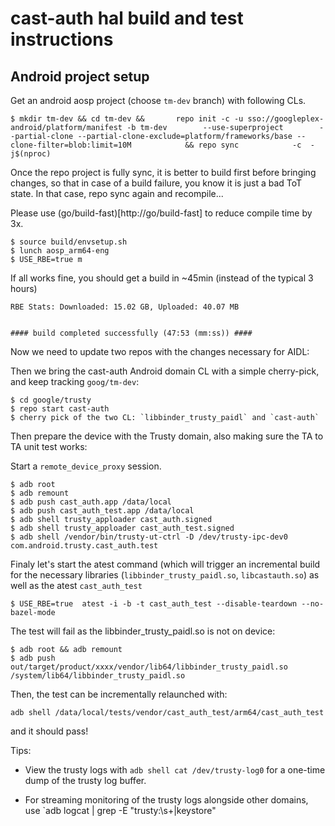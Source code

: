 # cast-auth hal build and test instructions

## Android project setup

Get an android aosp project (choose `tm-dev` branch) with following CLs.

```
$ mkdir tm-dev && cd tm-dev &&       repo init -c -u sso://googleplex-android/platform/manifest -b tm-dev        --use-superproject        --partial-clone --partial-clone-exclude=platform/frameworks/base --clone-filter=blob:limit=10M            && repo sync            -c  -j$(nproc)
```

Once the repo project is fully sync, it is better to build first before bringing changes,
so that in case of a build failure, you know it is just a bad ToT state.
In that case, repo sync again and recompile...

Please use (go/build-fast)[http://go/build-fast] to reduce compile time by 3x.

```
$ source build/envsetup.sh
$ lunch aosp_arm64-eng
$ USE_RBE=true m
```

If all works fine, you should get a build in ~45min (instead of the typical 3 hours)

```
RBE Stats: Downloaded: 15.02 GB, Uploaded: 40.07 MB


#### build completed successfully (47:53 (mm:ss)) ####
```

Now we need to update two repos with the changes necessary for AIDL:

Then we bring the cast-auth Android domain CL with a simple cherry-pick, and keep tracking `goog/tm-dev`:

```
$ cd google/trusty
$ repo start cast-auth
$ cherry pick of the two CL: `libbinder_trusty_paidl` and `cast-auth`
```

Then prepare the device with the Trusty domain,
also making sure the TA to TA unit test works:

Start a `remote_device_proxy` session.

```
$ adb root
$ adb remount
$ adb push cast_auth.app /data/local
$ adb push cast_auth_test.app /data/local
$ adb shell trusty_apploader cast_auth.signed
$ adb shell trusty_apploader cast_auth_test.signed
$ adb shell /vendor/bin/trusty-ut-ctrl -D /dev/trusty-ipc-dev0 com.android.trusty.cast_auth.test
```

Finaly let's start the atest command (which will trigger an incremental build
for the necessary libraries (`libbinder_trusty_paidl.so`, `libcastauth.so`)
as well as the atest `cast_auth_test`

```
$ USE_RBE=true  atest -i -b -t cast_auth_test --disable-teardown --no-bazel-mode
```

The test will fail as the libbinder_trusty_paidl.so is not on device:

```
$ adb root && adb remount
$ adb push out/target/product/xxxx/vendor/lib64/libbinder_trusty_paidl.so /system/lib64/libbinder_trusty_paidl.so
```

Then, the test can be incrementally relaunched with:

```
adb shell /data/local/tests/vendor/cast_auth_test/arm64/cast_auth_test
```

and it should pass!

Tips:

- View the trusty logs with `adb shell cat /dev/trusty-log0` for a one-time dump
  of the trusty log buffer.

- For streaming monitoring of the trusty logs alongside other domains,
  use `adb logcat | grep -E "trusty:\s+|keystore"
